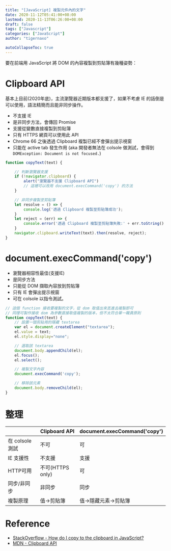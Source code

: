 ```yaml
---
title: "[JavaScript] 複製元件內的文字"
date: 2020-11-12T05:41:00+08:00
lastmod: 2020-11-13T06:26:00+08:00
draft: false
tags: ["Javascript"]
categories: ["JavaScript"]
author: "tigernaxo"

autoCollapseToc: true
---
```

要在前端用 JavaScript 將 DOM 的內容複製到剪貼簿有幾種姿勢：
# Clipboard API
基本上目前(2020年底)，主流瀏覽器近期版本都支援了，如果不考慮 IE 的話倒是可以使用，語法精簡而且能非同步操作。
- 不支援 IE
- 是非同步方法，會傳回 Promise
- 支援從變數直接複製到剪貼簿
- 只有 HTTPS 網頁可以使用此 API
- Chrome 66 之後透過 Clipboard 複製已經不會彈出提示視窗
- 只能在 active tab 發生作用 (aka 開發者無法在 colsole 做測試，會得到`DOMException: Document is not focused.`)
```js
function copyText(text) {

    // 判斷瀏覽器支援
    if (!navigator.clipboard) {
        alert("瀏覽器不支援 Clipboard API")
        // 這裡可以改用 document.execCommand('copy') 的方法
    }

    // 非同步複製至剪貼簿
    let resolve = () => { 
        console.log('透過 Clipboard 複製至剪貼簿成功'); 
    }
    let reject = (err) => { 
        console.error('透過 Clipboard 複製至剪貼簿失敗:' + err.toString() ); 
    }
    navigator.clipboard.writeText(text).then(resolve, reject);
}
```

# document.execCommand('copy')
- 瀏覽器相容性最佳(支援IE)
- 是同步方法
- 只能從 DOM 擷取內容放到剪貼簿
- 只有 IE 會彈出提示視窗
-  可在 colsole 以指令測試。
```js
// 這個 function 接收要複製的文字，從 dom 取值出來丟進去複製即可
// 同理可製作接收 dom 為參數直接取值複製的版本，但不太符合單一職責原則
function copyText(text) {
    // 設置一個剪貼用的隱藏 textarea
    var el = document.createElement("textarea");
    el.value = text;
    el.style.display="none";

    // 選取該 textarea
    document.body.appendChild(el);
    el.focus();
    el.select();

    // 複製文字內容
    document.execCommand('copy');

    // 移除該元素
    document.body.removeChild(el);
}
```
# 整理
|                 	| Clipboard API 	| document.execCommand('copy') 	|
|-----------------	|---------------	|------------------------------	|
| 在 colsole 測試 	| 不可          	| 可                           	|
| IE 支援性       	| 不支援        	| 支援                         	|
| HTTP可用        	| 不可(HTTPS only) | 可                           	|
| 同步/非同步     	| 非同步        	| 同步                         	|
| 複製原理        	| 值->剪貼簿    	| 值->隱藏元素->剪貼簿         	|

# Reference
- [StackOverflow - How do I copy to the clipboard in JavaScript?](https://stackoverflow.com/questions/400212/how-do-i-copy-to-the-clipboard-in-javascript?page=1&tab=votes)
- [MDN - Clipboard API](https://developer.mozilla.org/en-US/docs/Web/API/Clipboard_API)